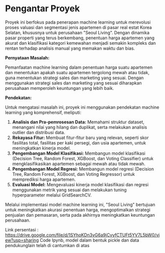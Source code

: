 # Pengantar Proyek

Proyek ini berfokus pada penerapan machine learning untuk merevolusi proses valuasi dan segmentasi jenis apartemen di pasar real estat Korea Selatan, khususnya untuk perusahaan "Seoul Living". Dengan dinamika pasar properti yang terus berkembang, penentuan harga apartemen yang akurat dan klasifikasi kategori kemewahan menjadi semakin kompleks dan rentan terhadap analisis manual yang memakan waktu dan bias.

**Pernyataan Masalah:**

Pemanfaatan machine learning dalam penentuan harga suatu apartemen dan menentukan apakah suatu apartemen tergolong mewah atau tidak, guna menentukan strategi sales dan marketing yang sesuai. Dengan menggunakan strategi sales dan marketing yang sesuai diharapkan perusahaan memperoleh keuntungan yang lebih baik.

**Pendekatan:**

Untuk mengatasi masalah ini, proyek ini menggunakan pendekatan machine learning yang komprehensif, meliputi:

1.  **Analisis dan Pra-pemrosesan Data:** Memahami struktur dataset, menangani nilai yang hilang dan duplikat, serta melakukan analisis outlier dan distribusi data.
2.  **Rekayasa Fitur:** Membuat fitur-fitur baru yang relevan, seperti skor fasilitas total, fasilitas per kaki persegi, dan usia apartemen, untuk meningkatkan kinerja model.
3.  **Pengembangan Model Klasifikasi:** Membangun model klasifikasi (Decision Tree, Random Forest, XGBoost, dan Voting Classifier) untuk mengklasifikasikan apartemen sebagai mewah atau tidak mewah.
4.  **Pengembangan Model Regresi:** Membangun model regresi (Decision Tree, Random Forest, XGBoost, dan Voting Regressor) untuk memprediksi harga apartemen.
5.  **Evaluasi Model:** Mengevaluasi kinerja model klasifikasi dan regresi menggunakan metrik yang sesuai dan melakukan tuning hyperparameter melalui GridSearchCV.

Melalui implementasi model machine learning ini, "Seoul Living" bertujuan untuk meningkatkan akurasi penentuan harga, mengoptimalkan strategi penjualan dan pemasaran, serta pada akhirnya meningkatkan keuntungan perusahaan.

Link persentasi : https://drive.google.com/file/d/1SYhoKDn3vG6a9jCvyfCTUFt5YV7L5bW0/view?usp=sharing
Code Ipynb, model dalam bentuk pickle dan data pendukunglain telah di cantumkan di atas
